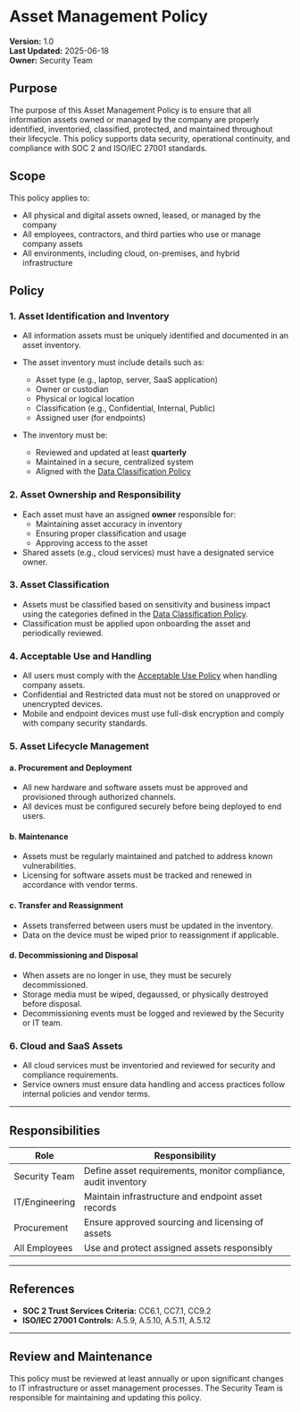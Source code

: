 # Asset Management Policy

**Version:** 1.0  
**Last Updated:** 2025-06-18  
**Owner:** Security Team  

## Purpose

The purpose of this Asset Management Policy is to ensure that all information assets owned or managed by the company are properly identified, inventoried, classified, protected, and maintained throughout their lifecycle. This policy supports data security, operational continuity, and compliance with SOC 2 and ISO/IEC 27001 standards.

## Scope

This policy applies to:
- All physical and digital assets owned, leased, or managed by the company
- All employees, contractors, and third parties who use or manage company assets
- All environments, including cloud, on-premises, and hybrid infrastructure

## Policy

### 1. **Asset Identification and Inventory**
- All information assets must be uniquely identified and documented in an asset inventory.
- The asset inventory must include details such as:
  - Asset type (e.g., laptop, server, SaaS application)
  - Owner or custodian
  - Physical or logical location
  - Classification (e.g., Confidential, Internal, Public)
  - Assigned user (for endpoints)

- The inventory must be:
  - Reviewed and updated at least **quarterly**
  - Maintained in a secure, centralized system
  - Aligned with the [Data Classification Policy](./data_classification_policy.md)

### 2. **Asset Ownership and Responsibility**
- Each asset must have an assigned **owner** responsible for:
  - Maintaining asset accuracy in inventory
  - Ensuring proper classification and usage
  - Approving access to the asset
- Shared assets (e.g., cloud services) must have a designated service owner.

### 3. **Asset Classification**
- Assets must be classified based on sensitivity and business impact using the categories defined in the [Data Classification Policy](./data_classification_policy.md).
- Classification must be applied upon onboarding the asset and periodically reviewed.

### 4. **Acceptable Use and Handling**
- All users must comply with the [Acceptable Use Policy](./acceptable_use_policy.md) when handling company assets.
- Confidential and Restricted data must not be stored on unapproved or unencrypted devices.
- Mobile and endpoint devices must use full-disk encryption and comply with company security standards.

### 5. **Asset Lifecycle Management**

#### a. **Procurement and Deployment**
- All new hardware and software assets must be approved and provisioned through authorized channels.
- All devices must be configured securely before being deployed to end users.

#### b. **Maintenance**
- Assets must be regularly maintained and patched to address known vulnerabilities.
- Licensing for software assets must be tracked and renewed in accordance with vendor terms.

#### c. **Transfer and Reassignment**
- Assets transferred between users must be updated in the inventory.
- Data on the device must be wiped prior to reassignment if applicable.

#### d. **Decommissioning and Disposal**
- When assets are no longer in use, they must be securely decommissioned.
- Storage media must be wiped, degaussed, or physically destroyed before disposal.
- Decommissioning events must be logged and reviewed by the Security or IT team.

### 6. **Cloud and SaaS Assets**
- All cloud services must be inventoried and reviewed for security and compliance requirements.
- Service owners must ensure data handling and access practices follow internal policies and vendor terms.

---

## Responsibilities

| Role               | Responsibility                                               |
|--------------------|---------------------------------------------------------------|
| Security Team      | Define asset requirements, monitor compliance, audit inventory |
| IT/Engineering     | Maintain infrastructure and endpoint asset records             |
| Procurement        | Ensure approved sourcing and licensing of assets               |
| All Employees      | Use and protect assigned assets responsibly                    |

---

## References

- **SOC 2 Trust Services Criteria:** CC6.1, CC7.1, CC9.2
- **ISO/IEC 27001 Controls:** A.5.9, A.5.10, A.5.11, A.5.12

---

## Review and Maintenance

This policy must be reviewed at least annually or upon significant changes to IT infrastructure or asset management processes. The Security Team is responsible for maintaining and updating this policy.
